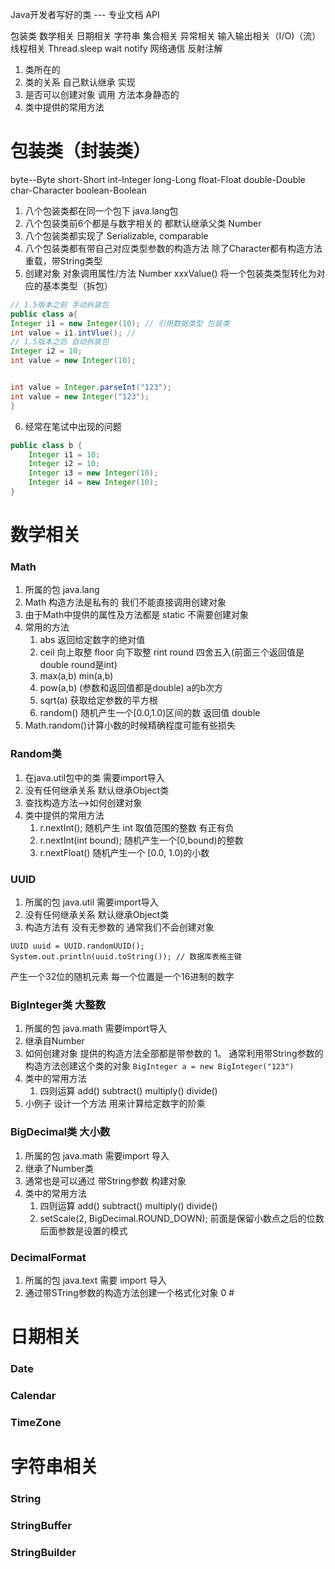 Java开发者写好的类 --- 专业文档 API

包装类
数学相关
日期相关
字符串
集合相关
异常相关
输入输出相关（I/O)（流）
线程相关 Thread.sleep wait notify
网络通信
反射注解



1. 类所在的
2. 类的关系 自己默认继承 实现
3. 是否可以创建对象 调用 方法本身静态的
4. 类中提供的常用方法


# 包装类（封装类）
byte--Byte short-Short int-Integer long-Long
float-Float double-Double char-Character boolean-Boolean

1. 八个包装类都在同一个包下 java.lang包 
2. 八个包装类前6个都是与数字相关的 都默认继承父类 Number
3. 八个包装类都实现了 Serializable, comparable
4. 八个包装类都有带自己对应类型参数的构造方法
    除了Character都有构造方法重载，带String类型
5. 创建对象 对象调用属性/方法
    Number xxxValue() 将一个包装类类型转化为对应的基本类型（拆包）
```java
// 1.5版本之前 手动拆装包
public class a{
Integer i1 = new Integer(10); // 引用数据类型 包装类
int value = i1.intVlue(); // 
// 1.5版本之后 自动拆装包
Integer i2 = 10;
int value = new Integer(10);


int value = Integer.parseInt("123");
int value = new Integer("123");
}
```
6. 经常在笔试中出现的问题
```java
public class b {
    Integer i1 = 10;
    Integer i2 = 10;
    Integer i3 = new Integer(10);
    Integer i4 = new Integer(10);
}
```


# 数学相关
### Math
1. 所属的包 java.lang
2. Math 构造方法是私有的 我们不能直接调用创建对象
3. 由于Math中提供的属性及方法都是 static 不需要创建对象
4. 常用的方法
    1. abs 返回给定数字的绝对值
    2. ceil 向上取整  floor 向下取整 rint round 四舍五入(前面三个返回值是double round是int)
    3. max(a,b) min(a,b)  
    4. pow(a,b) (参数和返回值都是double) a的b次方
    5. sqrt(a) 获取给定参数的平方根
    6. random() 随机产生一个[0.0,1.0)区间的数 返回值 double
5. Math.random()计算小数的时候精确程度可能有些损失


### Random类
1. 在java.util包中的类 需要import导入
2. 没有任何继承关系 默认继承Object类
3. 查找构造方法-->如何创建对象
4. 类中提供的常用方法
    1. r.nextInt(); 随机产生 int 取值范围的整数 有正有负
    2. r.nextInt(int bound); 随机产生一个[0,bound)的整数
    3. r.nextFloat() 随机产生一个 [0.0, 1.0)的小数


### UUID
1. 所属的包 java.util  需要import导入
2. 没有任何继承关系 默认继承Object类
3. 构造方法有 没有无参数的 通常我们不会创建对象
```
UUID uuid = UUID.randomUUID();
System.out.println(uuid.toString()); // 数据库表格主键
```
产生一个32位的随机元素 每一个位置是一个16进制的数字

### BigInteger类 大整数
1. 所属的包 java.math 需要import导入
2. 继承自Number
3. 如何创建对象 提供的构造方法全部都是带参数的
    1。 通常利用带String参数的构造方法创建这个类的对象 `BigInteger a = new BigInteger("123")`
4. 类中的常用方法
    1. 四则运算 add() subtract() multiply() divide()
5. 小例子 设计一个方法 用来计算给定数字的阶乘  


### BigDecimal类 大小数
1. 所属的包 java.math 需要import 导入
2. 继承了Number类
3. 通常也是可以通过 带String参数 构建对象
4. 类中的常用方法
    1. 四则运算 add() subtract() multiply() divide()
    2. setScale(2, BigDecimal.ROUND_DOWN); 前面是保留小数点之后的位数  后面参数是设置的模式 
    
    
### DecimalFormat
1. 所属的包 java.text 需要 import 导入
2. 通过带STring参数的构造方法创建一个格式化对象  0 #

    
# 日期相关
### Date

### Calendar

### TimeZone


# 字符串相关
### String

### StringBuffer

### StringBuilder



















































